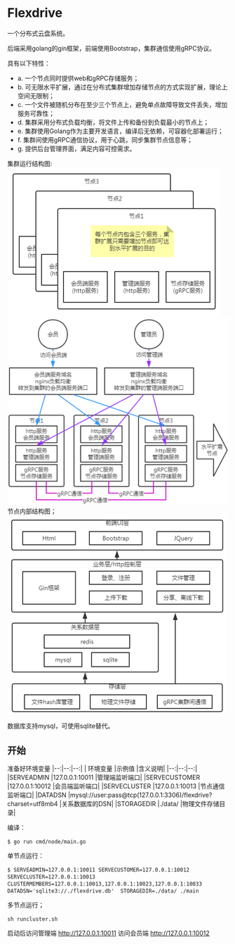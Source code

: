 # Flexdrive
一个分布式云盘系统。

后端采用golang的gin框架，前端使用Bootstrap，集群通信使用gRPC协议。

具有以下特性：
- a. 一个节点同时提供web和gRPC存储服务；
- b. 可无限水平扩展，通过在分布式集群增加存储节点的方式实现扩展，理论上空间无限制；
- c. 一个文件被随机分布在至少三个节点上，避免单点故障导致文件丢失，增加服务可靠性；
- d. 集群采用分布式负载均衡，将文件上传和备份到负载最小的节点上；
- e. 集群使用Golang作为主要开发语言，编译后无依赖，可容器化部署运行；
- f. 集群间使用gRPC通信协议，用于心跳，同步集群节点信息等；
- g. 提供后台管理界面，满足内容可控需求。


集群运行结构图:
<img src="https://github.com/uxff/flexdrive/raw/master/static/images/clusters-architecture.png">
<img src="https://github.com/uxff/flexdrive/raw/master/static/images/clusters-architecture2.png">
节点内部结构图；
<img src="https://github.com/uxff/flexdrive/raw/master/static/images/clusters-architecture3.png">

数据库支持mysql，可使用sqlite替代。

## 开始
准备好环境变量
|--:|--:|--:|
| 环境变量	|示例值	|含义说明|
|--:|--:|--:|
|SERVEADMIN	|127.0.0.1:10011	|管理端监听端口|
|SERVECUSTOMER	|127.0.0.1:10012	|会员端监听端口|
|SERVECLUSTER	|127.0.0.1:10013	|节点通信监听端口|
|DATADSN	|mysql://user:pass@tcp(127.0.0.1:3306)/flexdrive?charset=utf8mb4	|关系数据库的DSN|
|STORAGEDIR	|./data/	|物理文件存储目录|

编译：
```
$ go run cmd/node/main.go
```

单节点运行：
```
$ SERVEADMIN=127.0.0.1:10011 SERVECUSTOMER=127.0.0.1:10012 SERVECLUSTER=127.0.0.1:10013 CLUSTERMEMBERS=127.0.0.1:10013,127.0.0.1:10023,127.0.0.1:10033 DATADSN='sqlite3://./flexdrive.db'  STORAGEDIR=./data/ ./main
```


多节点运行；
```
sh runcluster.sh
```
启动后访问管理端 http://127.0.0.1:10011 访问会员端 http://127.0.0.1:10012

